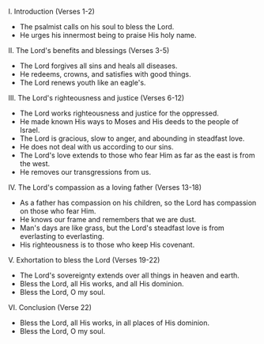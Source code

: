 I. Introduction (Verses 1-2)
- The psalmist calls on his soul to bless the Lord.
- He urges his innermost being to praise His holy name.

II. The Lord's benefits and blessings (Verses 3-5)
- The Lord forgives all sins and heals all diseases.
- He redeems, crowns, and satisfies with good things.
- The Lord renews youth like an eagle's.

III. The Lord's righteousness and justice (Verses 6-12)
- The Lord works righteousness and justice for the oppressed.
- He made known His ways to Moses and His deeds to the people of Israel.
- The Lord is gracious, slow to anger, and abounding in steadfast love.
- He does not deal with us according to our sins.
- The Lord's love extends to those who fear Him as far as the east is from the west.
- He removes our transgressions from us.

IV. The Lord's compassion as a loving father (Verses 13-18)
- As a father has compassion on his children, so the Lord has compassion on those who fear Him.
- He knows our frame and remembers that we are dust.
- Man's days are like grass, but the Lord's steadfast love is from everlasting to everlasting.
- His righteousness is to those who keep His covenant.

V. Exhortation to bless the Lord (Verses 19-22)
- The Lord's sovereignty extends over all things in heaven and earth.
- Bless the Lord, all His works, and all His dominion.
- Bless the Lord, O my soul.

VI. Conclusion (Verse 22)
- Bless the Lord, all His works, in all places of His dominion.
- Bless the Lord, O my soul.

